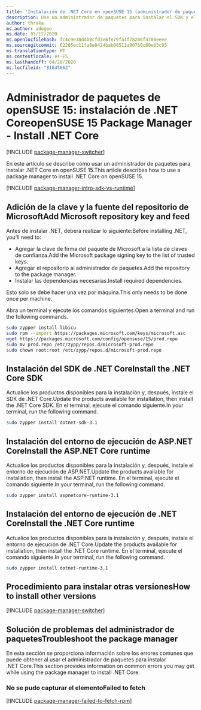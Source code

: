 ```yaml
---
title: 'Instalación de .NET Core en openSUSE 15 (administrador de paquetes): .NET Core'
description: Use un administrador de paquetes para instalar el SDK y el entorno de ejecución de .NET Core en openSUSE 15.
author: thraka
ms.author: adegeo
ms.date: 03/17/2020
ms.openlocfilehash: fc4c9e30ddb0cfd3e6fe79fa4f78206f4700eeee
ms.sourcegitcommit: 62285ec11fa8e8424bab00511a90760c60e63c95
ms.translationtype: HT
ms.contentlocale: es-ES
ms.lasthandoff: 04/20/2020
ms.locfileid: "81645662"
---
```

# <a name="opensuse-15-package-manager---install-net-core"></a><span data-ttu-id="10710-103">Administrador de paquetes de openSUSE 15: instalación de .NET Core</span><span class="sxs-lookup"><span data-stu-id="10710-103">openSUSE 15 Package Manager - Install .NET Core</span></span>

[!INCLUDE [package-manager-switcher](./includes/package-manager-switcher.md)]

<span data-ttu-id="10710-104">En este artículo se describe cómo usar un administrador de paquetes para instalar .NET Core en openSUSE 15.</span><span class="sxs-lookup"><span data-stu-id="10710-104">This article describes how to use a package manager to install .NET Core on openSUSE 15.</span></span>

[!INCLUDE [package-manager-intro-sdk-vs-runtime](includes/package-manager-intro-sdk-vs-runtime.md)]

## <a name="add-microsoft-repository-key-and-feed"></a><span data-ttu-id="10710-105">Adición de la clave y la fuente del repositorio de Microsoft</span><span class="sxs-lookup"><span data-stu-id="10710-105">Add Microsoft repository key and feed</span></span>

<span data-ttu-id="10710-106">Antes de instalar .NET, deberá realizar lo siguiente:</span><span class="sxs-lookup"><span data-stu-id="10710-106">Before installing .NET, you'll need to:</span></span>

- <span data-ttu-id="10710-107">Agregar la clave de firma del paquete de Microsoft a la lista de claves de confianza.</span><span class="sxs-lookup"><span data-stu-id="10710-107">Add the Microsoft package signing key to the list of trusted keys.</span></span>
- <span data-ttu-id="10710-108">Agregar el repositorio al administrador de paquetes.</span><span class="sxs-lookup"><span data-stu-id="10710-108">Add the repository to the package manager.</span></span>
- <span data-ttu-id="10710-109">Instalar las dependencias necesarias.</span><span class="sxs-lookup"><span data-stu-id="10710-109">Install required dependencies.</span></span>

<span data-ttu-id="10710-110">Esto solo se debe hacer una vez por máquina.</span><span class="sxs-lookup"><span data-stu-id="10710-110">This only needs to be done once per machine.</span></span>

<span data-ttu-id="10710-111">Abra un terminal y ejecute los comandos siguientes.</span><span class="sxs-lookup"><span data-stu-id="10710-111">Open a terminal and run the following commands.</span></span>

```bash
sudo zypper install libicu
sudo rpm --import https://packages.microsoft.com/keys/microsoft.asc
wget https://packages.microsoft.com/config/opensuse/15/prod.repo
sudo mv prod.repo /etc/zypp/repos.d/microsoft-prod.repo
sudo chown root:root /etc/zypp/repos.d/microsoft-prod.repo
```

## <a name="install-the-net-core-sdk"></a><span data-ttu-id="10710-112">Instalación del SDK de .NET Core</span><span class="sxs-lookup"><span data-stu-id="10710-112">Install the .NET Core SDK</span></span>

<span data-ttu-id="10710-113">Actualice los productos disponibles para la instalación y, después, instale el SDK de .NET Core.</span><span class="sxs-lookup"><span data-stu-id="10710-113">Update the products available for installation, then install the .NET Core SDK.</span></span> <span data-ttu-id="10710-114">En el terminal, ejecute el comando siguiente.</span><span class="sxs-lookup"><span data-stu-id="10710-114">In your terminal, run the following command.</span></span>

```bash
sudo zypper install dotnet-sdk-3.1
```

## <a name="install-the-aspnet-core-runtime"></a><span data-ttu-id="10710-115">Instalación del entorno de ejecución de ASP.NET Core</span><span class="sxs-lookup"><span data-stu-id="10710-115">Install the ASP.NET Core runtime</span></span>

<span data-ttu-id="10710-116">Actualice los productos disponibles para la instalación y, después, instale el entorno de ejecución de ASP.NET.</span><span class="sxs-lookup"><span data-stu-id="10710-116">Update the products available for installation, then install the ASP.NET runtime.</span></span> <span data-ttu-id="10710-117">En el terminal, ejecute el comando siguiente.</span><span class="sxs-lookup"><span data-stu-id="10710-117">In your terminal, run the following command.</span></span>

```bash
sudo zypper install aspnetcore-runtime-3.1
```

## <a name="install-the-net-core-runtime"></a><span data-ttu-id="10710-118">Instalación del entorno de ejecución de .NET Core</span><span class="sxs-lookup"><span data-stu-id="10710-118">Install the .NET Core runtime</span></span>

<span data-ttu-id="10710-119">Actualice los productos disponibles para la instalación y, después, instale el entorno de ejecución de .NET Core.</span><span class="sxs-lookup"><span data-stu-id="10710-119">Update the products available for installation, then install the .NET Core runtime.</span></span> <span data-ttu-id="10710-120">En el terminal, ejecute el comando siguiente.</span><span class="sxs-lookup"><span data-stu-id="10710-120">In your terminal, run the following command.</span></span>

```bash
sudo zypper install dotnet-runtime-3.1
```

## <a name="how-to-install-other-versions"></a><span data-ttu-id="10710-121">Procedimiento para instalar otras versiones</span><span class="sxs-lookup"><span data-stu-id="10710-121">How to install other versions</span></span>

[!INCLUDE [package-manager-switcher](./includes/package-manager-heading-hack-pkgname.md)]

## <a name="troubleshoot-the-package-manager"></a><span data-ttu-id="10710-122">Solución de problemas del administrador de paquetes</span><span class="sxs-lookup"><span data-stu-id="10710-122">Troubleshoot the package manager</span></span>

<span data-ttu-id="10710-123">En esta sección se proporciona información sobre los errores comunes que puede obtener al usar el administrador de paquetes para instalar .NET Core.</span><span class="sxs-lookup"><span data-stu-id="10710-123">This section provides information on common errors you may get while using the package manager to install .NET Core.</span></span>

### <a name="failed-to-fetch"></a><span data-ttu-id="10710-124">No se pudo capturar el elemento</span><span class="sxs-lookup"><span data-stu-id="10710-124">Failed to fetch</span></span>

[!INCLUDE [package-manager-failed-to-fetch-rpm](includes/package-manager-failed-to-fetch-rpm.md)]
